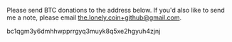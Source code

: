 Please send BTC donations to the address below. If you'd also like to send me a note, please email the.lonely.coin+github@gmail.com.

bc1qgm3y6dmhhwpprrgyq3muyk8q5xe2hgyuh4zjnj